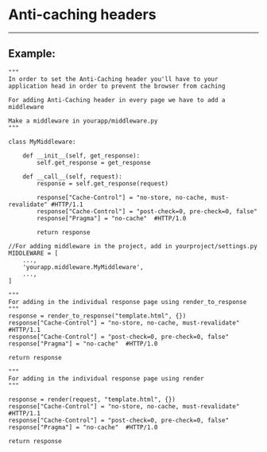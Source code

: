 # Anti-caching headers
-------

## Example:

    
	"""
    In order to set the Anti-Caching header you'll have to your application head in order to prevent the browser from caching

    For adding Anti-Caching header in every page we have to add a middleware

    Make a middleware in yourapp/middleware.py
    """

    class MyMiddleware:

    	def __init__(self, get_response):
        	self.get_response = get_response

    	def __call__(self, request):
        	response = self.get_response(request)

        	response["Cache-Control"] = "no-store, no-cache, must-revalidate" #HTTP/1.1
			response["Cache-Control"] = "post-check=0, pre-check=0, false"
			response["Pragma"] = "no-cache"  #HTTP/1.0
        	
        	return response
   	
   	//For adding middleware in the project, add in yourproject/settings.py
   	MIDDLEWARE = [
    	...,
    	'yourapp.middleware.MyMiddleware',
    	...,
	]	

	"""
	For adding in the individual response page using render_to_response
	"""
	response = render_to_response("template.html", {})
	response["Cache-Control"] = "no-store, no-cache, must-revalidate" #HTTP/1.1
	response["Cache-Control"] = "post-check=0, pre-check=0, false"
	response["Pragma"] = "no-cache"  #HTTP/1.0

	return response
	
	"""
	For adding in the individual response page using render
	"""

	response = render(request, "template.html", {})
	response["Cache-Control"] = "no-store, no-cache, must-revalidate" #HTTP/1.1
	response["Cache-Control"] = "post-check=0, pre-check=0, false"
	response["Pragma"] = "no-cache"  #HTTP/1.0
	
	return response